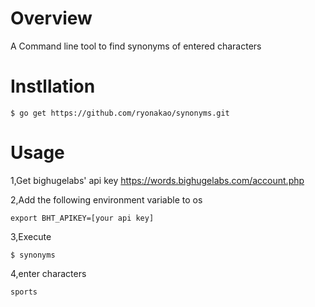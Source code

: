 # Overview
A Command line tool to find synonyms of entered characters

# Instllation

```
$ go get https://github.com/ryonakao/synonyms.git
```

# Usage

1,Get bighugelabs' api key
https://words.bighugelabs.com/account.php

2,Add the following environment variable to os

```
export BHT_APIKEY=[your api key]
```

3,Execute

```
$ synonyms
```

4,enter characters

```
sports
```
